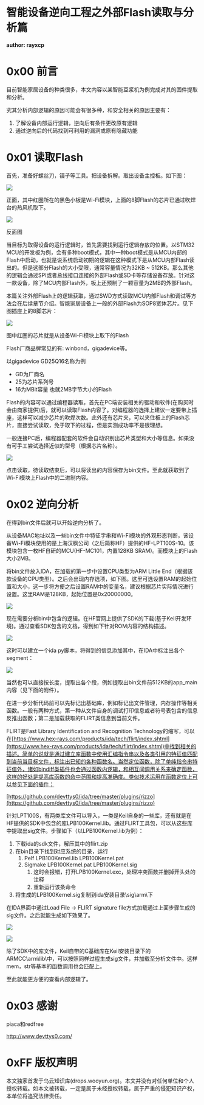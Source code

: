 # 智能设备逆向工程之外部Flash读取与分析篇

**author: rayxcp**

0x00 前言
=====

目前智能家居设备的种类很多，本文内容以某智能豆浆机为例完成对其的固件提取和分析。

究其分析内部逻辑的原因可能会有很多种，和安全相关的原因主要有：

1.  了解设备内部运行逻辑，逆向后有条件更改原有逻辑
2.  通过逆向后的代码找到可利用的漏洞或原有隐藏功能

0x01 读取Flash
=====

首先，准备好螺丝刀，镊子等工具。把设备拆解。取出设备主控板。如下图：

![](http://drops.javaweb.org/uploads/images/dfe604c940b8c1441cdbbd27e851ddb0b927549a.jpg)

正面，其中红圈所在的黑色小板是Wi-Fi模块，上面的8脚Flash的芯片已通过吹焊台的热风机取下。

![](http://drops.javaweb.org/uploads/images/e6d4cc3a3ceb608fb39f03bdfca13a342bd4ddb0.jpg)

反面图

当目标为取得设备的运行逻辑时，首先需要找到运行逻辑存放的位置。以STM32 MCU的开发板为例，会有多种boot模式，其中一种boot模式是从MCU内部的Flash中启动，也就是说系统启动初期的逻辑在这种模式下是从MCU内部Flash读出的。但是这部分Flash的大小受限，通常容量情况为32KB ~ 512KB。那么其他的逻辑会通过SPI或者总线接口连接的外部Flash或SD卡等存储设备存放。针对这一款设备，除了MCU内部Flash外，板上还预制了一颗容量为2MB的外部Flash。

本篇关注外部Flash上的逻辑获取，通过SWD方式读取MCU内部Flash和调试等方法会在后续章节介绍。智能家居设备上一般的外部Flash为SOP8宽体芯片。见下图插座上的8脚芯片：

![](http://drops.javaweb.org/uploads/images/92f7f5def687fadf47233c60e6330cda1d57f2a4.jpg)

图中红圈的芯片就是从设备Wi-Fi模块上取下的Flash

Flash厂商品牌常见的有: winbond，gigadevice等。

以gigadevice GD25Q16名称为例

*   GD为厂商名
*   25为芯片系列号
*   16为MBit容量 也就2MB字节大小的Flash

Flash的内容可以通过编程器读取，首先在PC端安装相关的驱动和软件(在购买时会由商家提供)后，就可以读取Flash内容了。对编程器的选择上建议一定要带上插座，这样可以减少芯片的吹焊次数。此外还有芯片夹，可以夹住板上的Flash芯片，直接尝试读取，免于取下的过程，但是实测成功率不是很理想。

一般连接PC后，编程器配套的软件会自动识别出芯片类型和大小等信息。如果没有可手工尝试选择近似的型号（根据芯片名称）。

![](http://drops.javaweb.org/uploads/images/f9fc381e81e3fe54482d95bf16fb3d421f2d5332.jpg)

点击读取，待读取结束后，可以将读出的内容保存为bin文件。至此就获取到了Wi-Fi模块上Flash中的二进制内容。

0x02 逆向分析
=====

在得到bin文件后就可以开始逆向分析了。

从设备MAC地址以及一些bin文件中特征字串和Wi-Fi模块的外观形态判断，该设备Wi-Fi模块使用的是上海汉枫公司（之后简称HF）提供的HF-LPT100S-10。该模块包含一枚HF自研的MCU(HF-MC101，内置128KB SRAM)。而模块上的Flash大小2MB。

将bin文件放入IDA，在加载的第一步中设置CPU类型为ARM Little End（根据该款设备的CPU类型）。之后会出现内存选项，如下图。这里可选设置RAM的起始位置和大小，这一步将方便之后设置RAM中的变量名，建议根据芯片实际情况进行设置。这里RAM是128KB，起始位置是0x20000000。

![](http://drops.javaweb.org/uploads/images/7be91fc571db764c4271b1b5ba9214316017b133.jpg)

现在需要分析bin中包含的逻辑。在HF官网上提供了SDK的下载(基于Keil开发环境)。通过查看SDK包含的文档，得到如下针对ROM内容的结构描述。

![](http://drops.javaweb.org/uploads/images/de4739152f6ede363df19f4a6757581829bdaff2.jpg)

这时可以建立一个ida py脚本，将得到的信息添加其中，在IDA中标注出各个segment：

![](http://drops.javaweb.org/uploads/images/3dd7146848e5a7fafea757be5c35760a8a757dae.jpg)

当然也可以直接按长度，提取出各个段，例如提取出bin文件前512KB的app_main内容（见下面的附件）。

在进一步分析代码前可以先标记出基础库，例如标记出文件管理，内存操作等相关函数。一般有两种方式，第一种从文件自身的调试打印信息或者符号表包含的信息反推出函数；第二是加载获取的FLIRT类信息到当前文件。

FLIRT是Fast Library Identification and Recognition Technology的缩写，可以在[https://www.hex-rays.com/products/ida/tech/flirt/index.shtml](https://www.hex-rays.com/products/ida/tech/flirt/index.shtml)中找到相关的描述。简单的说就是通过建立库函数中使用汇编指令串以及各类引用的特征值匹配到当前当目标文件，标注出已知的各种函数名。当然定位函数，除了单纯指令串特征值外，诸如bindiff类插件也会通过函数内逻辑，和相互间调用关系来确定函数，这样的好处是提高库函数的命中范围和提高准确度。类似技术运用在函数定位上可以参见下面的插件：

[https://github.com/devttys0/ida/tree/master/plugins/rizzo](https://github.com/devttys0/ida/tree/master/plugins/rizzo)

针对LPT100S，有两类库文件可以导入，一类是Keil自身的一些库，还有就是在HF提供的SDK中包含的库LPB100Kernel.lib。通过FLIRT工具包，可以从这些库中提取出sig文件。步骤如下（以LPB100Kernel.lib为例）：

1.  下载ida的sdk文件，解压其中的flirt.zip
2.  在bin目录下找到对应系统的目录，运行
    1.  Pelf LPB100Kernel.lib LPB100Kernel.pat
    2.  Sigmake LPB100Kernel.pat LPB100Kernel.sig
        1.  这时会报错，打开LPB100Kernel.exc，处理冲突函数并删掉开头处的注释
        2.  重新运行该条命令
3.  将生成的LPB100Kernel.sig复制到ida安装目录\sig\arm\下

在IDA界面中通过Load File -> FLIRT signature file方式加载通过上面步骤生成的sig文件。之后就能生成如下效果了。

![](http://drops.javaweb.org/uploads/images/a1ef146574b4a756a0142039e185bc5303ae95a6.jpg)

![](http://drops.javaweb.org/uploads/images/7b5a42b4fc6c741ec1eff776a63acb385a48a79d.jpg)

除了SDK中的库文件，Keil自带的C基础库在Keil安装目录下的ARMCC\arm\lib\中，可以按照同样过程生成sig文件，并加载至分析文件中。这样mem，str等基本的函数调用也会匹配上。

至此就能更方便的查看内部逻辑了。

0x03 感谢
=====

piaca和redfree

http://www.devttys0.com/

0xFF 版权声明
=====

本文独家首发于乌云知识库(drops.wooyun.org)。本文并没有对任何单位和个人授权转载。如本文被转载，一定是属于未经授权转载，属于严重的侵犯知识产权，本单位将追究法律责任。